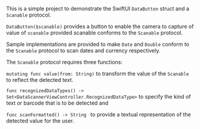 This is a simple project to demonstrate the SwiftUI `DataButton` struct and a `Scanable` protocol.

`DataButton($scanable)`  provides a button to enable the camera to capture of value of `scanable` provided scanable conforms to the
`Scanable` protocol.

Sample implementations are provided to make `Date` and `Double` conform to the `Scanable`   protocol to scan dates and currency respectively.

The `Scanable` protocol requires three functions:

`mutating func value(from: String)`  to transform the value of the `Scanable` to reflect the detected text.

`func recognizedDataTypes() -> Set<DataScannerViewController.RecognizedDataType>` to specify the kind of text or barcode that is to be detected and

`func scanFormatted() -> String ` to provide a textual representation of the detected value for the user.

